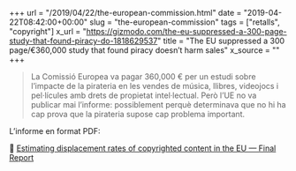 +++
url = "/2019/04/22/the-european-commission.html"
date = "2019-04-22T08:42:00+00:00"
slug = "the-european-commission"
tags = ["retalls", "copyright"]
x_url = "https://gizmodo.com/the-eu-suppressed-a-300-page-study-that-found-piracy-do-1818629537"
title = "The EU suppressed a 300 page/€360,000 study that found piracy doesn’t harm sales"
x_source = ""
+++


> La Comissió Europea va pagar 360,000 € per un estudi sobre l’impacte de la pirateria en les vendes de música, llibres, videojocs i pel·lícules amb drets de propietat intel·lectual. Però l’UE no va publicar mai l’informe: possiblement perquè determinava que no hi ha cap prova que la pirateria supose cap problema important.

L’informe en format PDF:

📄 [Estimating displacement rates of copyrighted content in the EU — Final Report](https://cdn.netzpolitik.org/wp-upload/2017/09/displacement_study.pdf)
